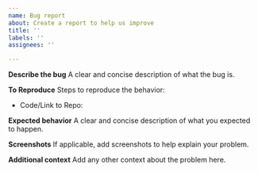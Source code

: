 ```yaml
---
name: Bug report
about: Create a report to help us improve
title: ''
labels: ''
assignees: ''

---
```


**Describe the bug**
A clear and concise description of what the bug is.

**To Reproduce**
Steps to reproduce the behavior:
 - Code/Link to Repo:

**Expected behavior**
A clear and concise description of what you expected to happen.

**Screenshots**
If applicable, add screenshots to help explain your problem.
 
**Additional context**
Add any other context about the problem here.